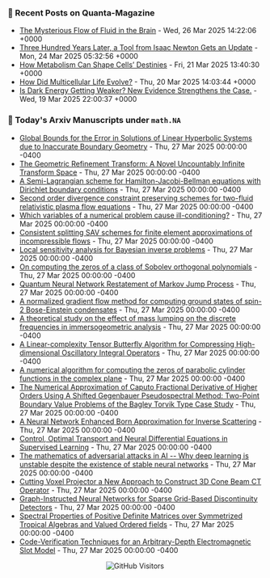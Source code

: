 ### 📝 Recent Posts on Quanta-Magazine
<!-- quanta starts -->
* <a href="https://www.quantamagazine.org/the-mysterious-flow-of-fluid-in-the-brain-20250326/">The Mysterious Flow of Fluid in the Brain</a> - Wed, 26 Mar 2025 14:22:06 +0000
* <a href="https://www.quantamagazine.org/three-hundred-years-later-a-tool-from-isaac-newton-gets-an-update-20250324/">Three Hundred Years Later, a Tool from Isaac Newton Gets an Update</a> - Mon, 24 Mar 2025 05:32:56 +0000
* <a href="https://www.quantamagazine.org/how-metabolism-can-shape-cells-destinies-20250321/">How Metabolism Can Shape Cells’ Destinies</a> - Fri, 21 Mar 2025 13:40:30 +0000
* <a href="https://www.quantamagazine.org/how-did-multicellular-life-evolve-20250320/">How Did Multicellular Life Evolve?</a> - Thu, 20 Mar 2025 14:03:44 +0000
* <a href="https://www.quantamagazine.org/is-dark-energy-getting-weaker-new-evidence-strengthens-the-case-20250319/">Is Dark Energy Getting Weaker? New Evidence Strengthens the Case.</a> - Wed, 19 Mar 2025 22:00:37 +0000
<!-- quanta ends -->


### 📝 Today's Arxiv Manuscripts under ``math.NA``
<!-- arxiv-math-na starts -->
* <a href="https://arxiv.org/abs/2503.20044">Global Bounds for the Error in Solutions of Linear Hyperbolic Systems due to Inaccurate Boundary Geometry</a> - Thu, 27 Mar 2025 00:00:00 -0400
* <a href="https://arxiv.org/abs/2503.20096">The Geometric Refinement Transform: A Novel Uncountably Infinite Transform Space</a> - Thu, 27 Mar 2025 00:00:00 -0400
* <a href="https://arxiv.org/abs/2503.20283">A Semi-Lagrangian scheme for Hamilton-Jacobi-Bellman equations with Dirichlet boundary conditions</a> - Thu, 27 Mar 2025 00:00:00 -0400
* <a href="https://arxiv.org/abs/2503.20372">Second order divergence constraint preserving schemes for two-fluid relativistic plasma flow equations</a> - Thu, 27 Mar 2025 00:00:00 -0400
* <a href="https://arxiv.org/abs/2503.20437">Which variables of a numerical problem cause ill-conditioning?</a> - Thu, 27 Mar 2025 00:00:00 -0400
* <a href="https://arxiv.org/abs/2503.20474">Consistent splitting SAV schemes for finite element approximations of incompressible flows</a> - Thu, 27 Mar 2025 00:00:00 -0400
* <a href="https://arxiv.org/abs/2503.20526">Local sensitivity analysis for Bayesian inverse problems</a> - Thu, 27 Mar 2025 00:00:00 -0400
* <a href="https://arxiv.org/abs/2503.20567">On computing the zeros of a class of Sobolev orthogonal polynomials</a> - Thu, 27 Mar 2025 00:00:00 -0400
* <a href="https://arxiv.org/abs/2503.20742">Quantum Neural Network Restatement of Markov Jump Process</a> - Thu, 27 Mar 2025 00:00:00 -0400
* <a href="https://arxiv.org/abs/2407.14441">A normalized gradient flow method for computing ground states of spin-2 Bose-Einstein condensates</a> - Thu, 27 Mar 2025 00:00:00 -0400
* <a href="https://arxiv.org/abs/2410.17857">A theoretical study on the effect of mass lumping on the discrete frequencies in immersogeometric analysis</a> - Thu, 27 Mar 2025 00:00:00 -0400
* <a href="https://arxiv.org/abs/2411.03029">A Linear-complexity Tensor Butterfly Algorithm for Compressing High-dimensional Oscillatory Integral Operators</a> - Thu, 27 Mar 2025 00:00:00 -0400
* <a href="https://arxiv.org/abs/2412.13085">A numerical algorithm for computing the zeros of parabolic cylinder functions in the complex plane</a> - Thu, 27 Mar 2025 00:00:00 -0400
* <a href="https://arxiv.org/abs/2501.17956">The Numerical Approximation of Caputo Fractional Derivative of Higher Orders Using A Shifted Gegenbauer Pseudospectral Method: Two-Point Boundary Value Problems of the Bagley Torvik Type Case Study</a> - Thu, 27 Mar 2025 00:00:00 -0400
* <a href="https://arxiv.org/abs/2503.01596">A Neural Network Enhanced Born Approximation for Inverse Scattering</a> - Thu, 27 Mar 2025 00:00:00 -0400
* <a href="https://arxiv.org/abs/2503.15105">Control, Optimal Transport and Neural Differential Equations in Supervised Learning</a> - Thu, 27 Mar 2025 00:00:00 -0400
* <a href="https://arxiv.org/abs/2109.06098">The mathematics of adversarial attacks in AI -- Why deep learning is unstable despite the existence of stable neural networks</a> - Thu, 27 Mar 2025 00:00:00 -0400
* <a href="https://arxiv.org/abs/2110.09841">Cutting Voxel Projector a New Approach to Construct 3D Cone Beam CT Operator</a> - Thu, 27 Mar 2025 00:00:00 -0400
* <a href="https://arxiv.org/abs/2401.13652">Graph-Instructed Neural Networks for Sparse Grid-Based Discontinuity Detectors</a> - Thu, 27 Mar 2025 00:00:00 -0400
* <a href="https://arxiv.org/abs/2412.10602">Spectral Properties of Positive Definite Matrices over Symmetrized Tropical Algebras and Valued Ordered fields</a> - Thu, 27 Mar 2025 00:00:00 -0400
* <a href="https://arxiv.org/abs/2503.04004">Code-Verification Techniques for an Arbitrary-Depth Electromagnetic Slot Model</a> - Thu, 27 Mar 2025 00:00:00 -0400
<!-- arxiv-math-na ends -->

<div align="center">
  
![GitHub Visitors](https://api.visitorbadge.io/api/visitors?path=https%3A%2F%2Fgithub.com%2Flowrank&label=profile%20views&labelColor=%231e1e2e&countColor=%23cba6f7)



</div>
